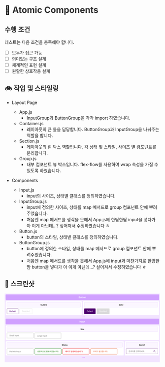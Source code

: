 # 🤝 <span style="color:#303030;">Atomic Components</span>

## <span style="color:#303030;">수행 조건</span>

테스트는 다음 조건을 충족해야 합니다.

- [ ] 모두가 접근 가능
- [ ] 의미있는 구조 설계
- [ ] 체계적인 표현 설계
- [ ] 원할한 상호작용 설계

## 🚲 <span style="color:#303030;">작업 및 스타일링</span>

- Layout Page

  - App.js
    - InputGroup과 ButtonGroup을 각각 import 하였습니다.
  - Container.js
    - 레이아웃의 큰 틀을 담당합니다. ButtonGroup과 InputGroup을 나눠주는 역할을 합니다.
  - Section.js
    - 레이아웃의 흰 박스 역할입니다. 각 상태 및 스타일, 사이즈 별 컴포넌트를 분리합니다.
  - Group.js
    - 내부 컴포넌트 뷰 박스입니다. flex-flow를 사용하여 wrap 속성을 가질 수 있도록 하였습니다.

- Components

  - Input.js
    - input의 사이즈, 상태별 클래스를 정의하였습니다.
  - InputGroup.js
    - input에 정의한 사이즈, 상태를 map 메서드로 group 컴포넌트 안에 뿌려주었습니다.
    - 처음엔 map 메서드를 생각을 못해서 App.js에 한땀한땀 input을 넣다가 아 이게 아닌데...? 싶어져서 수정하였습니다 ㅎ
  - Button.js
    - button의 스타일, 상태별 클래스를 정의하였습니다.
  - ButtonGroup.js
    - button에 정의한 스타일, 상태를 map 메서드로 group 컴포넌트 안에 뿌려주었습니다.
    - 처음엔 map 메서드를 생각을 못해서 App.js에 input과 마찬가지로 한땀한땀 button을 넣다가 아 이게 아닌데...? 싶어져서 수정하였습니다 ㅎ

## 🎥 <span style="color:#303030;">스크린샷</span>

![과제 스크린샷](image.png)
